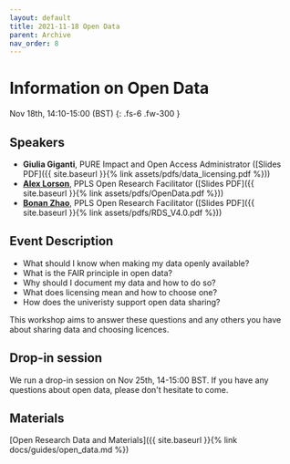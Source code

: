 ```yaml
---
layout: default
title: 2021-11-18 Open Data
parent: Archive
nav_order: 8
---
```


# Information on Open Data

Nov 18th, 14:10-15:00 (BST)
{: .fs-6 .fw-300 }

## Speakers

- **Giulia Giganti**, PURE Impact and Open Access Administrator ([Slides PDF]({{ site.baseurl }}{% link assets/pdfs/data_licensing.pdf %}))
- [**Alex Lorson**](https://alex-lorson.github.io), PPLS Open Research Facilitator ([Slides PDF]({{ site.baseurl }}{% link assets/pdfs/OpenData.pdf %}))
- [**Bonan Zhao**](https://www.bramleylab.ppls.ed.ac.uk/member/bonan/), PPLS Open Research Facilitator ([Slides PDF]({{ site.baseurl }}{% link assets/pdfs/RDS_V4.0.pdf %}))

## Event Description

- What should I know when making my data openly available?
- What is the FAIR principle in open data?
- Why should I document my data and how to do so?
- What does licensing mean and how to choose one?
- How does the univeristy support open data sharing?

This workshop aims to answer these questions and any others you have about sharing data and choosing licences.

## Drop-in session

We run a drop-in session on Nov 25th, 14-15:00 BST.
If you have any questions about open data, please don't hesitate to come.

## Materials

[Open Research Data and Materials]({{ site.baseurl }}{% link docs/guides/open_data.md %})
